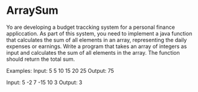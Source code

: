 # ArraySum

Yo are developing a budget traccking system for a personal finance appliccation. As part of this system, you need to implement a java function that calculates the sum of all elements in an array, representing the daily expenses or earnings.
Write a program that takes an array of integers as input and calculates the sum of all elements in the array. The function should return the total sum.

Examples:
Input: 5 
       5 10 15 20 25
Output: 75

Input: 5 
       -2 7 -15 10 3
Output: 3
